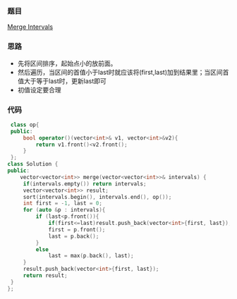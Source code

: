 ### 题目
[Merge Intervals](https://leetcode-cn.com/problems/merge-intervals/)
### 思路
+ 先将区间排序，起始点小的放前面。
+ 然后遍历，当区间的首值小于last时就应该将(first,last)加到结果里；当区间首值大于等于last时，更新last即可
+ 初值设定要合理
### 代码
```c++
 class op{
 public:
	 bool operator()(vector<int>& v1, vector<int>&v2){
		 return v1.front()<v2.front();
	 }
 };
class Solution {
public:
    vector<vector<int>> merge(vector<vector<int>>& intervals) {
	 if(intervals.empty()) return intervals;
     vector<vector<int>> result;
	 sort(intervals.begin(), intervals.end(), op());
	 int first = -1, last = 0;
	 for (auto &p : intervals){
		 if (last<p.front()){
			 if(first<=last)result.push_back(vector<int>{first, last});
			 first = p.front();
			 last = p.back();
		 }
		 else
			 last = max(p.back(), last);
	 }
	 result.push_back(vector<int>{first, last});
	 return result;
 }
};
```
